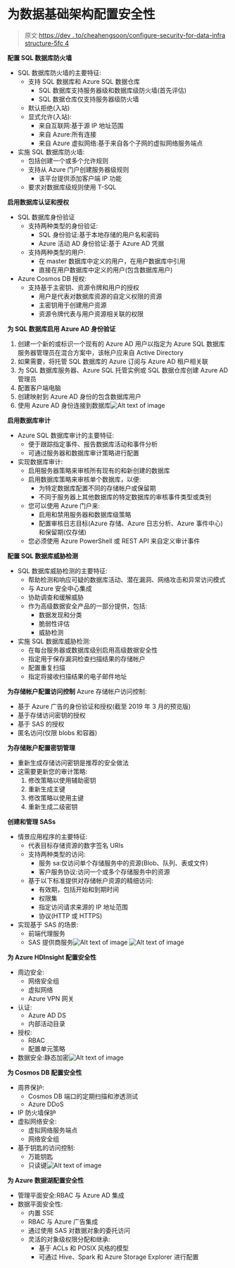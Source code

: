 # 为数据基础架构配置安全性

> 原文:[https://dev . to/cheahengsoon/configure-security-for-data-infra structure-5fc 4](https://dev.to/cheahengsoon/configure-security-for-data-infrastructure-5fc4)

**配置 SQL 数据库防火墙**

*   SQL 数据库防火墙的主要特征:
    *   支持 SQL 数据库和 Azure SQL 数据仓库
        *   SQL 数据库支持服务器级和数据库级防火墙(首先评估)
        *   SQL 数据仓库仅支持服务器级防火墙
    *   默认拒绝(入站)
    *   显式允许(入站):
        *   来自互联网:基于源 IP 地址范围
        *   来自 Azure:所有连接
        *   来自 Azure 虚拟网络:基于来自各个子网的虚拟网络服务端点
*   实施 SQL 数据库防火墙:
    *   包括创建一个或多个允许规则
    *   支持从 Azure 门户创建服务器级规则
        *   该平台提供添加客户端 IP 功能
    *   要求对数据库级规则使用 T-SQL

**启用数据库认证和授权**

*   SQL 数据库身份验证
    *   支持两种类型的身份验证:
        *   SQL 身份验证:基于本地存储的用户名和密码
        *   Azure 活动 AD 身份验证:基于 Azure AD 凭据
    *   支持两种类型的用户:
        *   在 master 数据库中定义的用户，在用户数据库中引用
        *   直接在用户数据库中定义的用户(包含数据库用户)
*   Azure Cosmos DB 授权:
    *   支持基于主密钥、资源令牌和用户的授权
        *   用户是代表对数据库资源的自定义权限的资源
        *   主密钥用于创建用户资源
        *   资源令牌代表与用户资源相关联的权限

**为 SQL 数据库启用 Azure AD 身份验证**

1.  创建一个新的或标识一个现有的 Azure AD 用户以指定为 Azure SQL 数据库服务器管理员在混合方案中，该帐户应来自 Active Directory
2.  如果需要，将托管 SQL 数据库的 Azure 订阅与 Azure AD 租户相关联
3.  为 SQL 数据库服务器、Azure SQL 托管实例或 SQL 数据仓库创建 Azure AD 管理员
4.  配置客户端电脑
5.  创建映射到 Azure AD 身份的包含数据库用户
6.  使用 Azure AD 身份连接到数据库![Alt text of image](../Images/425e3197e8833772b516de712a5622d0.png)

**启用数据库审计**

*   Azure SQL 数据库审计的主要特征:
    *   便于跟踪指定事件、报告数据库活动和事件分析
    *   可通过服务器和数据库审计策略进行配置
*   实现数据库审计:
    *   启用服务器策略来审核所有现有的和新创建的数据库
    *   启用数据库策略来审核单个数据库，以便:
        *   为特定数据库配置不同的存储帐户或保留期
        *   不同于服务器上其他数据库的特定数据库的审核事件类型或类别
    *   您可以使用 Azure 门户来:
        *   启用和禁用服务器和数据库级策略
        *   配置审核日志目标(Azure 存储、Azure 日志分析、Azure 事件中心)和保留期(仅存储)
    *   您必须使用 Azure PowerShell 或 REST API 来自定义审计事件

**配置 SQL 数据库威胁检测**

*   SQL 数据库威胁检测的主要特征:
    *   帮助检测和响应可疑的数据库活动、潜在漏洞、网络攻击和异常访问模式
    *   与 Azure 安全中心集成
    *   协助调查和缓解威胁
    *   作为高级数据安全产品的一部分提供，包括:
        *   数据发现和分类
        *   脆弱性评估
        *   威胁检测
*   实施 SQL 数据库威胁检测:
    *   在每台服务器或数据库级别启用高级数据安全性
    *   指定用于保存漏洞检查扫描结果的存储帐户
    *   配置重复扫描
    *   指定将接收扫描结果的电子邮件地址

**为存储帐户配置访问控制**
Azure 存储帐户访问控制:

*   基于 Azure 广告的身份验证和授权(截至 2019 年 3 月的预览版)
*   基于存储访问密钥的授权
*   基于 SAS 的授权
*   匿名访问(仅限 blobs 和容器)

**为存储账户配置密钥管理**

*   重新生成存储访问密钥是推荐的安全做法
*   这需要更新您的审计策略:
    1.  修改策略以使用辅助密钥
    2.  重新生成主键
    3.  修改策略以使用主键
    4.  重新生成二级密钥

**创建和管理 SASs**

*   情景应用程序的主要特征:
    *   代表目标存储资源的数字签名 URIs
    *   支持两种类型的访问:
        *   服务 sa:仅访问单个存储服务中的资源(Blob、队列、表或文件)
        *   客户服务协议:访问一个或多个存储服务中的资源
    *   基于以下标准提供对存储帐户资源的精细访问:
        *   有效期，包括开始和到期时间
        *   权限集
        *   指定访问请求来源的 IP 地址范围
        *   协议(HTTP 或 HTTPS)
*   实现基于 SAS 的场景:
    *   前端代理服务
    *   SAS 提供商服务![Alt text of image](../Images/8499ef62dcfabe9fb16be7b3f3f83afd.png) ![Alt text of image](../Images/91510c447d9bfbe28e1f7710b2d3ea82.png)

**为 Azure HDInsight 配置安全性**

*   周边安全:
    *   网络安全组
    *   虚拟网络
    *   Azure VPN 网关
*   认证:
    *   Azure AD DS
    *   内部活动目录
*   授权:
    *   RBAC
    *   配置单元策略
*   数据安全:静态加密![Alt text of image](../Images/c3aaa4e8039b8acc7b86a761d06d8c81.png)

**为 Cosmos DB 配置安全性**

*   周界保护:
    *   Cosmos DB 端口的定期扫描和渗透测试
    *   Azure DDoS
*   IP 防火墙保护
*   虚拟网络安全:
    *   虚拟网络服务端点
    *   网络安全组
*   基于钥匙的访问控制:
    *   万能钥匙
    *   只读键![Alt text of image](../Images/a5976d2c3f143f77968c0eceeb052e0e.png)

**为 Azure 数据湖配置安全性**

*   管理平面安全:RBAC 与 Azure AD 集成
*   数据平面安全性:
    *   内置 SSE
    *   RBAC 与 Azure 广告集成
    *   通过使用 SAS 对数据对象的委托访问
    *   灵活的对象级权限分配和继承:
        *   基于 ACLs 和 POSIX 风格的模型
        *   可通过 Hive、Spark 和 Azure Storage Explorer 进行配置